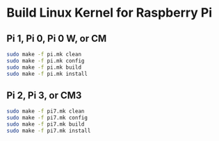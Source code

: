
# Build Linux Kernel for Raspberry Pi

## Pi 1, Pi 0, Pi 0 W, or CM
```bash
sudo make -f pi.mk clean
sudo make -f pi.mk config
sudo make -f pi.mk build
sudo make -f pi.mk install
```

## Pi 2, Pi 3, or CM3
```bash
sudo make -f pi7.mk clean
sudo make -f pi7.mk config
sudo make -f pi7.mk build
sudo make -f pi7.mk install
```
